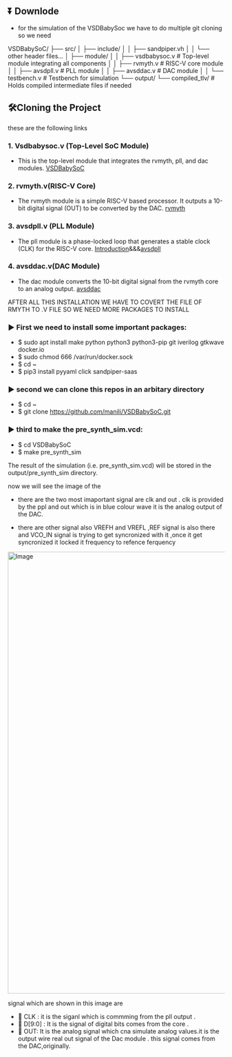 

## ⏬ Downlode

- for the simulation of the VSDBabySoc we have  to do multiple git cloning so we need 



VSDBabySoC/
├── src/
│   ├── include/
│   │   ├── sandpiper.vh
│   │   └── other header files...
│   ├── module/
│   │   ├── vsdbabysoc.v      # Top-level module integrating all components
│   │   ├── rvmyth.v          # RISC-V core module
│   │   ├── avsdpll.v         # PLL module
│   │   ├── avsddac.v         # DAC module
│   │   └── testbench.v       # Testbench for simulation
└── output/
└── compiled_tlv/         # Holds compiled intermediate files if needed


## 🛠️Cloning the Project
these are the following links 
### 1. Vsdbabysoc.v (Top-Level SoC Module)
- This is the top-level module that integrates the rvmyth, pll, and dac modules.
  [VSDBabySoC](https://github.com/manili/VSDBabySoC.git)

### 2. rvmyth.v(RISC-V Core)
- The rvmyth module is a simple RISC-V based processor. It outputs a 10-bit digital signal (OUT)   to be converted by the DAC.
   [rvmyth](https://github.com/kunalg123/rvmyth/)

### 3. avsdpll.v (PLL Module)
- The pll module is a phase-locked loop that generates a stable clock (CLK) for the RISC-V core.
 [Introduction](https://github.com/ireneann713/PLL.git)&&&[avsdpll](https://github.com/lakshmi-sathi/avsdpll_1v8.git)

### 4. avsddac.v(DAC Module)
- The dac module converts the 10-bit digital signal from the rvmyth core to an analog output.
[avsddac](https://github.com/vsdip/rvmyth_avsddac_interface.git)


AFTER ALL THIS INSTALLATION WE HAVE TO COVERT THE FILE OF RMYTH TO .V FILE SO WE NEED MORE PACKAGES TO INSTALL 


### ▶️ First we need to install some important packages:

- $ sudo apt install make python python3 python3-pip git iverilog gtkwave docker.io
- $ sudo chmod 666 /var/run/docker.sock
- $ cd ~
- $ pip3 install pyyaml click sandpiper-saas

### ▶️ second we can clone this repos in an arbitary directory

- $ cd ~
- $ git clone https://github.com/manili/VSDBabySoC.git

### ▶️ third to make the pre_synth_sim.vcd:

- $ cd VSDBabySoC
- $ make pre_synth_sim

The result of the simulation (i.e. pre_synth_sim.vcd) will be stored in the output/pre_synth_sim directory.

now we will see the image of the 

- there are the two most imaportant signal are clk and out . clk is provided by the ppl and out 
  which is in blue colour wave it is the analog output of the DAC. 

- there are other signal also VREFH and VREFL ,REF signal is also there and VCO_IN signal is      trying to get syncronized with it ,once it get syncronized it locked it frequency to refence     ferquency


<img width="1503" height="1025" alt="Image" src="https://github.com/user-attachments/assets/7e99fb5f-6320-4b4a-87cc-5e75f2bfcce6" />

signal which are shown in this image are

- 🥇 CLK : it is the siganl which is commming from the pll output .
- 🥈 D[9:0] : It is the signal of digital bits comes from the core .
- 🥉 OUT: It is the analog signal which cna simulate analog values.it is the output wire real out signal of the Dac module . this signal comes from the DAC,originally.






